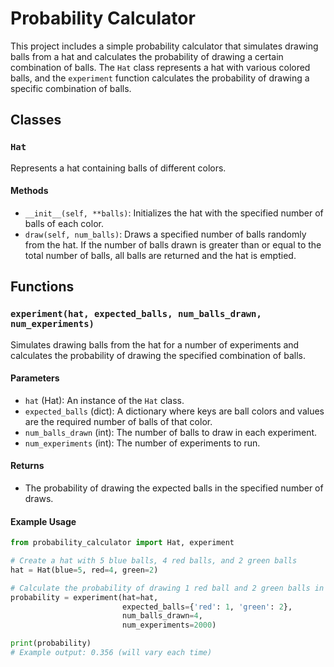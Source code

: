 # Probability Calculator

This project includes a simple probability calculator that simulates drawing balls from a hat and calculates the probability of drawing a certain combination of balls. The `Hat` class represents a hat with various colored balls, and the `experiment` function calculates the probability of drawing a specific combination of balls.

## Classes

### `Hat`

Represents a hat containing balls of different colors.

#### Methods

- `__init__(self, **balls)`: Initializes the hat with the specified number of balls of each color.
- `draw(self, num_balls)`: Draws a specified number of balls randomly from the hat. If the number of balls drawn is greater than or equal to the total number of balls, all balls are returned and the hat is emptied.

## Functions

### `experiment(hat, expected_balls, num_balls_drawn, num_experiments)`

Simulates drawing balls from the hat for a number of experiments and calculates the probability of drawing the specified combination of balls.

#### Parameters

- `hat` (Hat): An instance of the `Hat` class.
- `expected_balls` (dict): A dictionary where keys are ball colors and values are the required number of balls of that color.
- `num_balls_drawn` (int): The number of balls to draw in each experiment.
- `num_experiments` (int): The number of experiments to run.

#### Returns

- The probability of drawing the expected balls in the specified number of draws.

#### Example Usage

```python
from probability_calculator import Hat, experiment

# Create a hat with 5 blue balls, 4 red balls, and 2 green balls
hat = Hat(blue=5, red=4, green=2)

# Calculate the probability of drawing 1 red ball and 2 green balls in 4 draws
probability = experiment(hat=hat,
                         expected_balls={'red': 1, 'green': 2},
                         num_balls_drawn=4,
                         num_experiments=2000)

print(probability)
# Example output: 0.356 (will vary each time)
